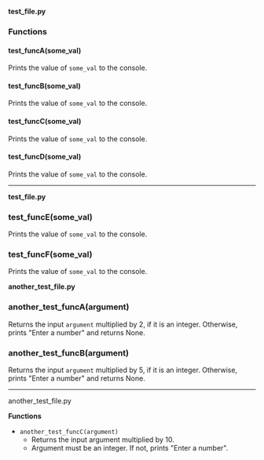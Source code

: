 **test_file.py**

### Functions

#### test_funcA(some_val)

Prints the value of `some_val` to the console.

#### test_funcB(some_val)

Prints the value of `some_val` to the console.

#### test_funcC(some_val)

Prints the value of `some_val` to the console.

#### test_funcD(some_val)

Prints the value of `some_val` to the console.

---

**test_file.py**

### test_funcE(some_val)

Prints the value of `some_val` to the console.

### test_funcF(some_val)

Prints the value of `some_val` to the console.

**another_test_file.py**

### another_test_funcA(argument)

Returns the input `argument` multiplied by 2, if it is an integer. Otherwise, prints "Enter a number" and returns None.

### another_test_funcB(argument)

Returns the input `argument` multiplied by 5, if it is an integer. Otherwise, prints "Enter a number" and returns None.

---

another_test_file.py

**Functions**

- `another_test_funcC(argument)`
  - Returns the input argument multiplied by 10.
  - Argument must be an integer. If not, prints "Enter a number".
